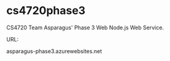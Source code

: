 cs4720phase3
============

CS4720 Team Asparagus' Phase 3 Web Node.js Web Service. 

URL:

asparagus-phase3.azurewebsites.net
